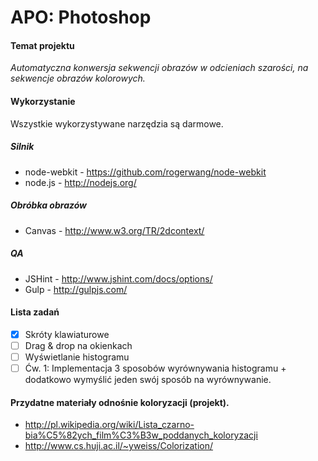 # APO: Photoshop

#### Temat projektu

_Automatyczna konwersja sekwencji obrazów w odcieniach szarości, na sekwencje obrazów kolorowych._

#### Wykorzystanie

Wszystkie wykorzystywane narzędzia są darmowe.

##### Silnik

- node-webkit - https://github.com/rogerwang/node-webkit
- node.js - http://nodejs.org/

##### Obróbka obrazów

- Canvas - http://www.w3.org/TR/2dcontext/

##### QA

- JSHint - http://www.jshint.com/docs/options/
- Gulp - http://gulpjs.com/

#### Lista zadań

- [x] Skróty klawiaturowe
- [ ] Drag & drop na okienkach
- [ ] Wyświetlanie histogramu
- [ ] Ćw. 1: Implementacja 3 sposobów wyrównywania histogramu + dodatkowo wymyślić jeden swój sposób na wyrównywanie.

#### Przydatne materiały odnośnie koloryzacji (projekt).

- http://pl.wikipedia.org/wiki/Lista_czarno-bia%C5%82ych_film%C3%B3w_poddanych_koloryzacji
- http://www.cs.huji.ac.il/~yweiss/Colorization/
